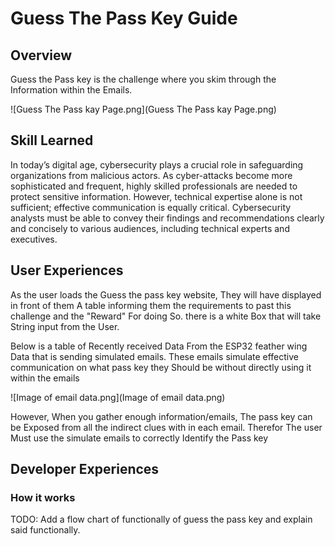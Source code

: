 # Guess The Pass Key Guide

## Overview

Guess the Pass key is the challenge where you skim through 
the Information within the Emails.

![Guess The Pass kay Page.png](Guess The Pass kay Page.png)

## Skill Learned 

In today’s digital age, cybersecurity plays a crucial role in safeguarding organizations from malicious actors. 
As cyber-attacks become more sophisticated and frequent, 
highly skilled professionals are needed to protect sensitive information. 
However, technical expertise alone is not sufficient; effective communication is equally critical. 
Cybersecurity analysts must be able to convey their findings and recommendations clearly and concisely to various audiences,
including technical experts and executives.

## User Experiences

As the user loads the Guess the pass key website, They will have displayed in front of them A table informing them 
the requirements to past this challenge and the "Reward" For doing So. there is a white Box
that will take String input from the User. 

Below is a table of Recently received Data From the ESP32 feather wing Data that is sending simulated emails.
These emails simulate effective communication on what pass key they Should be without directly using it within the emails  

![Image of email data.png](Image of email data.png)

However, When you gather enough information/emails, The pass key can be Exposed 
from all the indirect clues with in each email. Therefor The user Must use the simulate emails to correctly Identify the Pass key   

## Developer Experiences

### How it works

TODO: Add a flow chart of functionally of guess the pass key and explain said functionally.